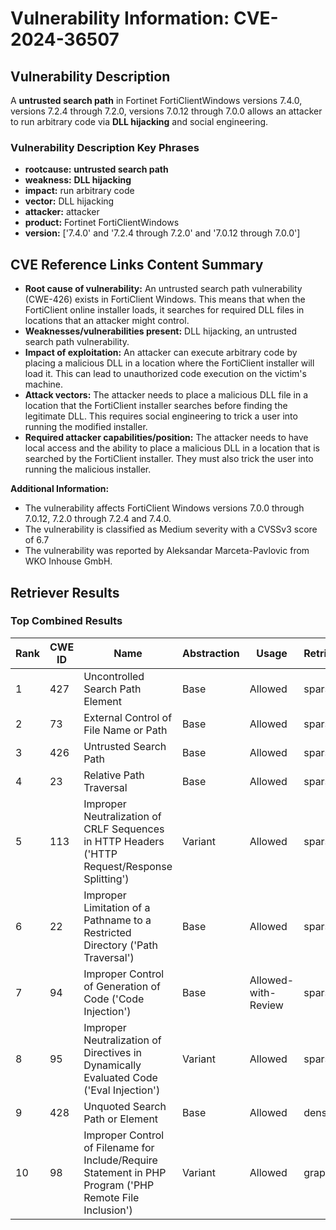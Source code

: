 # Vulnerability Information: CVE-2024-36507

## Vulnerability Description
A **untrusted search path** in Fortinet FortiClientWindows versions 7.4.0, versions 7.2.4 through 7.2.0, versions 7.0.12 through 7.0.0 allows an attacker to run arbitrary code via **DLL hijacking** and social engineering.

### Vulnerability Description Key Phrases
- **rootcause:** **untrusted search path**
- **weakness:** **DLL hijacking**
- **impact:** run arbitrary code
- **vector:** DLL hijacking
- **attacker:** attacker
- **product:** Fortinet FortiClientWindows
- **version:** ['7.4.0' and '7.2.4 through 7.2.0' and '7.0.12 through 7.0.0']

## CVE Reference Links Content Summary
- **Root cause of vulnerability:** An untrusted search path vulnerability (CWE-426) exists in FortiClient Windows. This means that when the FortiClient online installer loads, it searches for required DLL files in locations that an attacker might control.
- **Weaknesses/vulnerabilities present:** DLL hijacking, an untrusted search path vulnerability.
- **Impact of exploitation:** An attacker can execute arbitrary code by placing a malicious DLL in a location where the FortiClient installer will load it. This can lead to unauthorized code execution on the victim's machine.
- **Attack vectors:** The attacker needs to place a malicious DLL file in a location that the FortiClient installer searches before finding the legitimate DLL. This requires social engineering to trick a user into running the modified installer.
- **Required attacker capabilities/position:** The attacker needs to have local access and the ability to place a malicious DLL in a location that is searched by the FortiClient installer. They must also trick the user into running the malicious installer.

**Additional Information:**
- The vulnerability affects FortiClient Windows versions 7.0.0 through 7.0.12, 7.2.0 through 7.2.4 and 7.4.0.
- The vulnerability is classified as Medium severity with a CVSSv3 score of 6.7
- The vulnerability was reported by Aleksandar Marceta-Pavlovic from WKO Inhouse GmbH.

## Retriever Results

### Top Combined Results

| Rank | CWE ID | Name | Abstraction | Usage  | Retrievers | Individual Scores |
|------|--------|------|-------------|-------|------------|-------------------|
| 1 | 427 | Uncontrolled Search Path Element | Base | Allowed | sparse | 0.274 |
| 2 | 73 | External Control of File Name or Path | Base | Allowed | sparse | 0.223 |
| 3 | 426 | Untrusted Search Path | Base | Allowed | sparse | 0.214 |
| 4 | 23 | Relative Path Traversal | Base | Allowed | sparse | 0.208 |
| 5 | 113 | Improper Neutralization of CRLF Sequences in HTTP Headers ('HTTP Request/Response Splitting') | Variant | Allowed | sparse | 0.204 |
| 6 | 22 | Improper Limitation of a Pathname to a Restricted Directory ('Path Traversal') | Base | Allowed | sparse | 0.199 |
| 7 | 94 | Improper Control of Generation of Code ('Code Injection') | Base | Allowed-with-Review | sparse | 0.194 |
| 8 | 95 | Improper Neutralization of Directives in Dynamically Evaluated Code ('Eval Injection') | Variant | Allowed | sparse | 0.192 |
| 9 | 428 | Unquoted Search Path or Element | Base | Allowed | dense | 0.534 |
| 10 | 98 | Improper Control of Filename for Include/Require Statement in PHP Program ('PHP Remote File Inclusion') | Variant | Allowed | graph | 0.003 |

